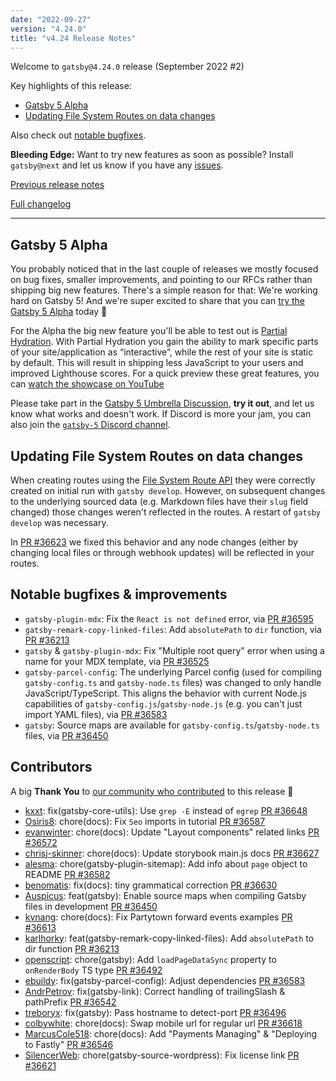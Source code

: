 ```yaml
---
date: "2022-09-27"
version: "4.24.0"
title: "v4.24 Release Notes"
---
```


Welcome to `gatsby@4.24.0` release (September 2022 #2)

Key highlights of this release:

- [Gatsby 5 Alpha](#gatsby-5-alpha)
- [Updating File System Routes on data changes](#updating-file-system-routes-on-data-changes)

Also check out [notable bugfixes](#notable-bugfixes--improvements).

**Bleeding Edge:** Want to try new features as soon as possible? Install `gatsby@next` and let us know if you have any [issues](https://github.com/gatsbyjs/gatsby/issues).

[Previous release notes](/docs/reference/release-notes/v4.23)

[Full changelog][full-changelog]

---

## Gatsby 5 Alpha

You probably noticed that in the last couple of releases we mostly focused on bug fixes, smaller improvements, and pointing to our RFCs rather than shipping big new features. There's a simple reason for that: We're working hard on Gatsby 5! And we're super excited to share that you can [try the Gatsby 5 Alpha](https://github.com/gatsbyjs/gatsby/discussions/36609) today 🎉

For the Alpha the big new feature you'll be able to test out is [Partial Hydration](https://github.com/gatsbyjs/gatsby/discussions/36608). With Partial Hydration you gain the ability to mark specific parts of your site/application as “interactive”, while the rest of your site is static by default. This will result in shipping less JavaScript to your users and improved Lighthouse scores. For a quick preview these great features, you can [watch the showcase on YouTube](https://www.youtube.com/watch?v=C-WrnfUm33k)

Please take part in the [Gatsby 5 Umbrella Discussion](https://github.com/gatsbyjs/gatsby/discussions/36609), **try it out**, and let us know what works and doesn't work. If Discord is more your jam, you can also join the [`gatsby-5` Discord channel](https://discord.gg/MhfpnT4cNg).

## Updating File System Routes on data changes

When creating routes using the [File System Route API](/docs/reference/routing/file-system-route-api/) they were correctly created on initial run with `gatsby develop`. However, on subsequent changes to the underlying sourced data (e.g. Markdown files have their `slug` field changed) those changes weren't reflected in the routes. A restart of `gatsby develop` was necessary.

In [PR #36623](https://github.com/gatsbyjs/gatsby/pull/36623) we fixed this behavior and any node changes (either by changing local files or through webhook updates) will be reflected in your routes.

## Notable bugfixes & improvements

- `gatsby-plugin-mdx`: Fix the `React is not defined` error, via [PR #36595](https://github.com/gatsbyjs/gatsby/pull/36595)
- `gatsby-remark-copy-linked-files`: Add `absolutePath` to `dir` function, via [PR #36213](https://github.com/gatsbyjs/gatsby/pull/36213)
- `gatsby` & `gatsby-plugin-mdx`: Fix "Multiple root query" error when using a name for your MDX template, via [PR #36525](https://github.com/gatsbyjs/gatsby/pull/36525)
- `gatsby-parcel-config`: The underlying Parcel config (used for compiling `gatsby-config.ts` and `gatsby-node.ts` files) was changed to only handle JavaScript/TypeScript. This aligns the behavior with current Node.js capabilities of `gatsby-config.js`/`gatsby-node.js` (e.g. you can't just import YAML files), via [PR #36583](https://github.com/gatsbyjs/gatsby/pull/36583)
- `gatsby`: Source maps are available for `gatsby-config.ts`/`gatsby-node.ts` files, via [PR #36450](https://github.com/gatsbyjs/gatsby/pull/36450)

## Contributors

A big **Thank You** to [our community who contributed][full-changelog] to this release 💜

- [kxxt](https://github.com/kxxt): fix(gatsby-core-utils): Use `grep -E` instead of `egrep` [PR #36648](https://github.com/gatsbyjs/gatsby/pull/36648)
- [Osiris8](https://github.com/Osiris8): chore(docs): Fix `Seo` imports in tutorial [PR #36587](https://github.com/gatsbyjs/gatsby/pull/36587)
- [evanwinter](https://github.com/evanwinter): chore(docs): Update "Layout components" related links [PR #36572](https://github.com/gatsbyjs/gatsby/pull/36572)
- [chrisj-skinner](https://github.com/chrisj-skinner): chore(docs): Update storybook main.js docs [PR #36627](https://github.com/gatsbyjs/gatsby/pull/36627)
- [alesma](https://github.com/alesma): chore(gatsby-plugin-sitemap): Add info about `page` object to README [PR #36582](https://github.com/gatsbyjs/gatsby/pull/36582)
- [benomatis](https://github.com/benomatis): fix(docs): tiny grammatical correction [PR #36630](https://github.com/gatsbyjs/gatsby/pull/36630)
- [Auspicus](https://github.com/Auspicus): feat(gatsby): Enable source maps when compiling Gatsby files in development [PR #36450](https://github.com/gatsbyjs/gatsby/pull/36450)
- [kvnang](https://github.com/kvnang): chore(docs): Fix Partytown forward events examples [PR #36613](https://github.com/gatsbyjs/gatsby/pull/36613)
- [karlhorky](https://github.com/karlhorky): feat(gatsby-remark-copy-linked-files): Add `absolutePath` to dir function [PR #36213](https://github.com/gatsbyjs/gatsby/pull/36213)
- [openscript](https://github.com/openscript): chore(gatsby): Add `loadPageDataSync` property to `onRenderBody` TS type [PR #36492](https://github.com/gatsbyjs/gatsby/pull/36492)
- [ebuildy](https://github.com/ebuildy): fix(gatsby-parcel-config): Adjust dependencies [PR #36583](https://github.com/gatsbyjs/gatsby/pull/36583)
- [AndrPetrov](https://github.com/AndrPetrov): fix(gatsby-link): Correct handling of trailingSlash & pathPrefix [PR #36542](https://github.com/gatsbyjs/gatsby/pull/36542)
- [treboryx](https://github.com/treboryx): fix(gatsby): Pass hostname to detect-port [PR #36496](https://github.com/gatsbyjs/gatsby/pull/36496)
- [colbywhite](https://github.com/colbywhite): chore(docs): Swap mobile url for regular url [PR #36618](https://github.com/gatsbyjs/gatsby/pull/36618)
- [MarcusCole518](https://github.com/MarcusCole518): chore(docs): Add "Payments Managing" & "Deploying to Fastly" [PR #36546](https://github.com/gatsbyjs/gatsby/pull/36546)
- [SilencerWeb](https://github.com/SilencerWeb): chore(gatsby-source-wordpress): Fix license link [PR #36621](https://github.com/gatsbyjs/gatsby/pull/36621)

[full-changelog]: https://github.com/gatsbyjs/gatsby/compare/gatsby@4.24.0-next.0...gatsby@4.24.0
